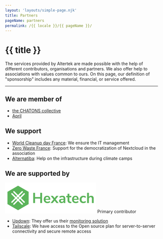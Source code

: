 ```yaml
---
layout: 'layouts/simple-page.njk'
title: Partners
pageName: partners
permalink: /{{ locale }}/{{ pageName }}/
---
```


<h1 class="section-title"> {{ title }}</h1>

<p class="lead-text">The services provided by Altertek are made possible with the help of different contributors, organisations and partners.
We also offer help to associations with values common to ours.
On this page, our definition of "sponsorship" includes any material, financial, or service offered.</p>

<hr />

## We are member of
- [the CHATONS collective](https://www.chatons.org/)
- [April](https://www.april.org/)

## We support
- [World Cleanup day France](https://www.worldcleanupday.fr): We ensure the IT management
- [Zero Waste France](https://www.zerowastefrance.org): Support for the democratization of Nextcloud in the association
- [Alternatiba](https://alternatiba.eu): Help on the infrastructure during climate camps

## We are supported by
[<img src="../../assets/images/references/hexatech.svg" height="100">](https://hexatech.eu)
Primary contributor
  
- [Updown](https://updown.io): They offer us their [monitoring solution](https://updown.io/#pricing)
- [Tailscale](https://tailscale.com): We have access to the Open source plan for server-to-server connectivity and secure remote access
